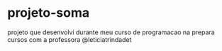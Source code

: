 # projeto-soma
projeto que desenvolvi durante meu curso de programacao na prepara cursos com a professora @leticiatrindadet
